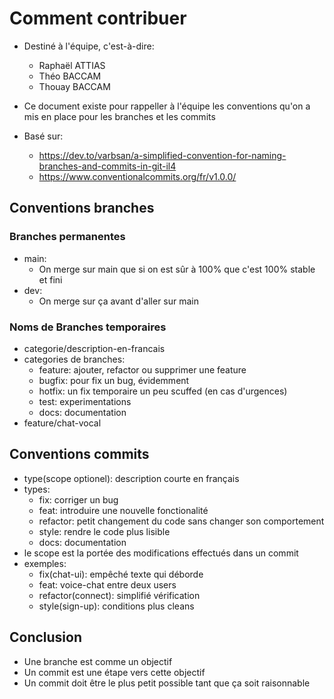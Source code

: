 # Comment contribuer
* Destiné à l'équipe, c'est-à-dire:
    * Raphaël ATTIAS
    * Théo BACCAM
    * Thouay BACCAM

* Ce document existe pour rappeller à l'équipe les conventions qu'on a mis en place pour les branches et les commits
* Basé sur:
    * https://dev.to/varbsan/a-simplified-convention-for-naming-branches-and-commits-in-git-il4
    * https://www.conventionalcommits.org/fr/v1.0.0/

## Conventions branches

### Branches permanentes
* main:
    * On merge sur main que si on est sûr à 100% que c'est 100% stable et fini
* dev:
    * On merge sur ça avant d'aller sur main

### Noms de Branches temporaires
* categorie/description-en-francais
* categories de branches:
    * feature: ajouter, refactor ou supprimer une feature
    * bugfix: pour fix un bug, évidemment
    * hotfix: un fix temporaire un peu scuffed (en cas d'urgences)
    * test: experimentations
    * docs: documentation
* feature/chat-vocal

## Conventions commits
* type(scope optionel): description courte en français
* types:
    * fix: corriger un bug
    * feat: introduire une nouvelle fonctionalité
    * refactor: petit changement du code sans changer son comportement
    * style: rendre le code plus lisible
    * docs: documentation
* le scope est la portée des modifications effectués dans un commit
* exemples:
    * fix(chat-ui): empêché texte qui déborde
    * feat: voice-chat entre deux users
    * refactor(connect): simplifié vérification
    * style(sign-up): conditions plus cleans

## Conclusion
* Une branche est comme un objectif
* Un commit est une étape vers cette objectif
* Un commit doit être le plus petit possible tant que ça soit raisonnable